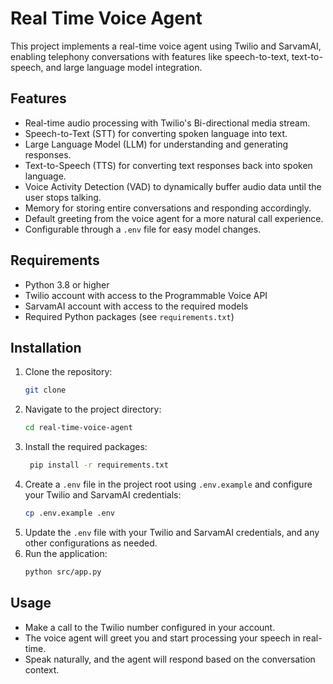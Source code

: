 # Real Time Voice Agent

This project implements a real-time voice agent using Twilio and SarvamAI, enabling telephony conversations with features like speech-to-text, text-to-speech, and large language model integration.

## Features

-   Real-time audio processing with Twilio's Bi-directional media stream.
-   Speech-to-Text (STT) for converting spoken language into text.
-   Large Language Model (LLM) for understanding and generating responses.
-   Text-to-Speech (TTS) for converting text responses back into spoken language.
-   Voice Activity Detection (VAD) to dynamically buffer audio data until the user stops talking.
-   Memory for storing entire conversations and responding accordingly.
-   Default greeting from the voice agent for a more natural call experience.
-   Configurable through a `.env` file for easy model changes.

## Requirements

-   Python 3.8 or higher
-   Twilio account with access to the Programmable Voice API
-   SarvamAI account with access to the required models
-   Required Python packages (see `requirements.txt`)

## Installation

1. Clone the repository:
    ```bash
    git clone
    ```
2. Navigate to the project directory:
    ```bash
    cd real-time-voice-agent
    ```
3. Install the required packages:
    ```bash
     pip install -r requirements.txt
    ```
4. Create a `.env` file in the project root using `.env.example` and configure your Twilio and SarvamAI credentials:
    ```bash
    cp .env.example .env
    ```
5. Update the `.env` file with your Twilio and SarvamAI credentials, and any other configurations as needed.
6. Run the application:
    ```bash
    python src/app.py
    ```

## Usage

-   Make a call to the Twilio number configured in your account.
-   The voice agent will greet you and start processing your speech in real-time.
-   Speak naturally, and the agent will respond based on the conversation context.
